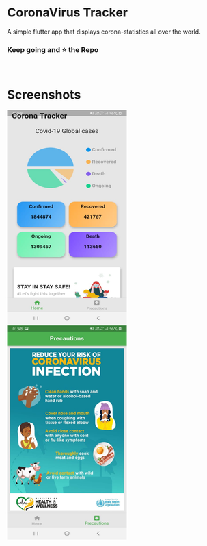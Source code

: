 # CoronaVirus Tracker
A simple flutter app that displays corona-statistics all over the world.

### Keep going and ⭐ the Repo
<br>

# Screenshots
<img src="screenshots/home_screen.jpeg" width="280" height="500">      &nbsp;&nbsp;&nbsp;<img src="screenshots/precautions.jpeg" width="280" height="500">



